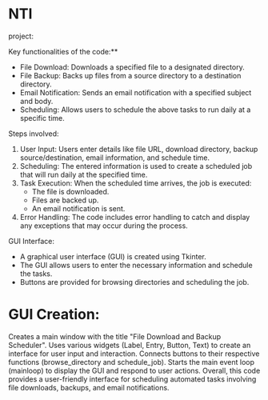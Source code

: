 # NTI
project:

Key functionalities of the code:**

* File Download: Downloads a specified file to a designated directory.
* File Backup: Backs up files from a source directory to a destination directory.
* Email Notification: Sends an email notification with a specified subject and body.
* Scheduling: Allows users to schedule the above tasks to run daily at a specific time.

Steps involved:

1. User Input: Users enter details like file URL, download directory, backup source/destination, email information, and schedule time.
2. Scheduling: The entered information is used to create a scheduled job that will run daily at the specified time.
3. Task Execution: When the scheduled time arrives, the job is executed:
   - The file is downloaded.
   - Files are backed up.
   - An email notification is sent.
4. Error Handling: The code includes error handling to catch and display any exceptions that may occur during the process.

GUI Interface:

* A graphical user interface (GUI) is created using Tkinter.
* The GUI allows users to enter the necessary information and schedule the tasks.
* Buttons are provided for browsing directories and scheduling the job.



# GUI Creation:
Creates a main window with the title "File Download and Backup Scheduler".
Uses various widgets (Label, Entry, Button, Text) to create an interface for user input and interaction.
Connects buttons to their respective functions (browse_directory and schedule_job).
Starts the main event loop (mainloop) to display the GUI and respond to user actions.
Overall, this code provides a user-friendly interface for scheduling automated tasks involving file downloads, backups, and email notifications.
